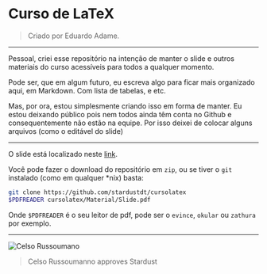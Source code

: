 # Curso de LaTeX

> Criado por Eduardo Adame.

---

Pessoal, criei esse repositório na intenção de manter o slide e outros materiais do curso acessíveis para todos a qualquer momento.

Pode ser, que em algum futuro, eu escreva algo para ficar mais organizado aqui, em Markdown. Com lista de tabelas, e etc.

Mas, por ora, estou simplesmente criando isso em forma de manter. Eu estou deixando público pois nem todos ainda têm conta no Github e consequentemente não estão na equipe. Por isso deixei de colocar alguns arquivos (como o editável do slide)

---

O slide está localizado neste [link](./Material/Slide.pdf).

Você pode fazer o download do repositório em `zip`, ou se tiver o `git` instalado (como em qualquer *nix) basta:

```bash
git clone https://github.com/stardustdt/cursolatex
$PDFREADER cursolatex/Material/Slide.pdf
```

Onde `$PDFREADER` é o seu leitor de pdf, pode ser o `evince`, `okular` ou `zathura` por exemplo.

---

![Celso Russoumano](https://conteudo.imguol.com.br/c/entretenimento/d9/2020/08/13/o-fa-clube-do-celso-russomanno-vai-salvar-a-sua-vida-financeira-1597298121225_v2_615x300.jpg)
> Celso Russoumanno approves Stardust
